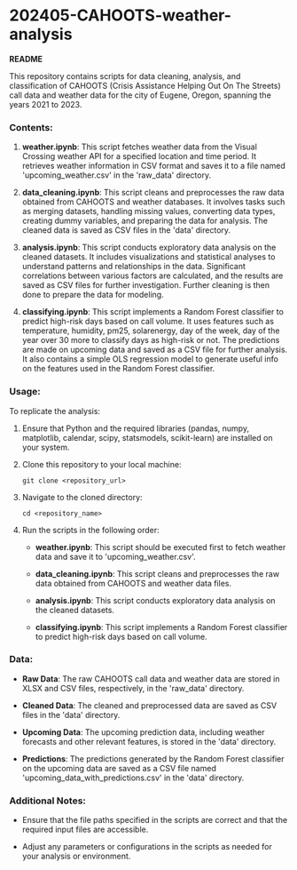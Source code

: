 # 202405-CAHOOTS-weather-analysis

**README**

This repository contains scripts for data cleaning, analysis, and classification of CAHOOTS (Crisis Assistance Helping Out On The Streets) call data and weather data for the city of Eugene, Oregon, spanning the years 2021 to 2023.

### Contents:

1. **weather.ipynb**: This script fetches weather data from the Visual Crossing weather API for a specified location and time period. It retrieves weather information in CSV format and saves it to a file named 'upcoming_weather.csv' in the 'raw_data' directory.

2. **data_cleaning.ipynb**: This script cleans and preprocesses the raw data obtained from CAHOOTS and weather databases. It involves tasks such as merging datasets, handling missing values, converting data types, creating dummy variables, and preparing the data for analysis. The cleaned data is saved as CSV files in the 'data' directory.

3. **analysis.ipynb**: This script conducts exploratory data analysis on the cleaned datasets. It includes visualizations and statistical analyses to understand patterns and relationships in the data. Significant correlations between various factors are calculated, and the results are saved as CSV files for further investigation. Further cleaning is then done to prepare the data for modeling.

4. **classifying.ipynb**: This script implements a Random Forest classifier to predict high-risk days based on call volume. It uses features such as temperature, humidity, pm25, solarenergy, day of the week, day of the year over 30 more to classify days as high-risk or not. The predictions are made on upcoming data and saved as a CSV file for further analysis. It also contains a simple OLS regression model to generate useful info on the features used in the Random Forest classifier.

### Usage:

To replicate the analysis:

1. Ensure that Python and the required libraries (pandas, numpy, matplotlib, calendar, scipy, statsmodels, scikit-learn) are installed on your system.

2. Clone this repository to your local machine:

   ```
   git clone <repository_url>
   ```

3. Navigate to the cloned directory:

   ```
   cd <repository_name>
   ```

4. Run the scripts in the following order:

   - **weather.ipynb**: This script should be executed first to fetch weather data and save it to 'upcoming_weather.csv'.

   - **data_cleaning.ipynb**: This script cleans and preprocesses the raw data obtained from CAHOOTS and weather data files.

   - **analysis.ipynb**: This script conducts exploratory data analysis on the cleaned datasets.

   - **classifying.ipynb**: This script implements a Random Forest classifier to predict high-risk days based on call volume.

### Data:

- **Raw Data**: The raw CAHOOTS call data and weather data are stored in XLSX and CSV files, respectively, in the 'raw_data' directory.

- **Cleaned Data**: The cleaned and preprocessed data are saved as CSV files in the 'data' directory.

- **Upcoming Data**: The upcoming prediction data, including weather forecasts and other relevant features, is stored in the 'data' directory.

- **Predictions**: The predictions generated by the Random Forest classifier on the upcoming data are saved as a CSV file named 'upcoming_data_with_predictions.csv' in the 'data' directory.

### Additional Notes:

- Ensure that the file paths specified in the scripts are correct and that the required input files are accessible.

- Adjust any parameters or configurations in the scripts as needed for your analysis or environment.

